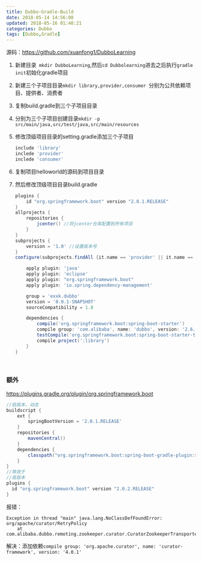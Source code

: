 ```yaml
---
title: Dubbo-Gradle-Build
date: 2018-05-14 14:56:08
updated: 2018-05-16 01:48:21
categories: Dubbo
tags: [Dubbo,Gradle]
---
```


源码：https://github.com/xuanfong1/DubboLearning

1. 新建目录` mkdir DubboLearning`,然后`cd Dubbolearning`进去之后执行`gradle init`初始化gradle项目

2. 新建三个子项目目录`mkdir library,provider,consumer `分别为公共依赖项目、提供者、消费者

3. 复制build.gradle到三个子项目目录

4. 分别为三个子项目创建目录`mkdir -p src/main/java,src/test/java,src/main/resources`

5. 修改顶级项目目录的setting.gradle添加三个子项目

   ```groovy
   include 'library'
   inclede 'provider'
   inclede 'consumer'
   ```

6. 复制项目helloworld的源码到项目目录

7. 然后修改顶级项目目录build.gradle

   ```groovy
   plugins {
       id "org.springframework.boot" version "2.0.1.RELEASE"
   }
   allprojects {
       repositories {
           jcenter() //将jcenter仓库配置到所有项目
       }
   }
   subprojects {
       version = '1.0' //设置版本号
   }
   configure(subprojects.findAll {it.name == 'provider' || it.name == 'consumer'} ) {

       apply plugin: 'java'
       apply plugin: 'eclipse'
       apply plugin: "org.springframework.boot"
       apply plugin: 'io.spring.dependency-management'

       group = 'exxk.dubbo'
       version = '0.0.1-SNAPSHOT'
       sourceCompatibility = 1.8

       dependencies {
           compile('org.springframework.boot:spring-boot-starter')
           compile group: 'com.alibaba', name: 'dubbo', version: '2.6.1'
           testCompile('org.springframework.boot:spring-boot-starter-test')
           compile project(':library')
       }
   }
   ```

   ​

### 额外

https://plugins.gradle.org/plugin/org.springframework.boot

```groovy
//低版本，动态
buildscript {
    ext {
        springBootVersion = '2.0.1.RELEASE'
    }
    repositories {
        mavenCentral()
    }
    dependencies {
        classpath("org.springframework.boot:spring-boot-gradle-plugin:${springBootVersion}")
    }
}
//等效于
//高版本
plugins {
  id "org.springframework.boot" version "2.0.2.RELEASE"
}

```



报错：

```
Exception in thread "main" java.lang.NoClassDefFoundError: org/apache/curator/RetryPolicy
	at com.alibaba.dubbo.remoting.zookeeper.curator.CuratorZookeeperTransporter.connect(CuratorZookeeperTransporter.java:26)
```

解决：添加依赖`compile group: 'org.apache.curator', name: 'curator-framework', version: '4.0.1'`